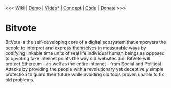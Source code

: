 <<< <a href="http://arkbg1.github.io/BitVote/">Wiki</a>
 | <a href="http://arkbg1.github.io/BitVote/">Demo</a>
 | <a href="https://www.youtube.com/watch?v=i5QVMIzR_kE">Video*</a>
 | <a href="http://forum.ethereum.org/discussion/941/bitvote-protecting-ethereum-from-social-attacks">Concept</a>
 | <a href="https://github.com/arkbg1/BitVote/wiki/*A*-plan">Code</a>
 | <a href="bitcoin:1MRCGygu7547srSatp2Va1gqco1H5uRf8S">Donate</a> >>>
<br />

<h1>Bitvote</h1>

<p>BitVote is the self-developing core of a digital ecosystem that empowers the people to interpret and express themselves in measurable ways by codifying linkable time units of real life individual human beings as opposed to upvoting fake internet points the way old websites did. BitVote will protect Ethereum - as well as the entire Internet - from Social and Political Attacks by providing the people with a revolutionary yet deceptively simple protection to guard their future while avoiding old tools proven unable to fix old problems.
